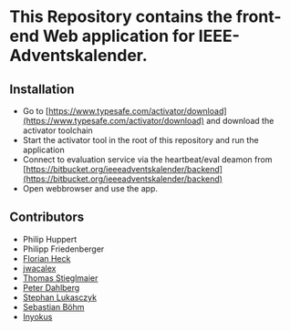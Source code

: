 # This Repository contains the front-end Web application for IEEE-Adventskalender.

## Installation 

* Go to [https://www.typesafe.com/activator/download](https://www.typesafe.com/activator/download) and download the activator toolchain
* Start the activator tool in the root of this repository and run the application
* Connect to evaluation service via the heartbeat/eval deamon from [https://bitbucket.org/ieeeadventskalender/backend](https://bitbucket.org/ieeeadventskalender/backend)
* Open webbrowser and use the app.

## Contributors
  * Philip Huppert
  * Philipp Friedenberger
  * [Florian Heck](https://github.com/fheck)
  * [jwacalex](https://github.com/jwacalex)
  * [Thomas Stieglmaier](https://github.com/stieglma)
  * [Peter Dahlberg](https://github.com/catdog2)
  * [Stephan Lukasczyk](https://github.com/stephanlukasczyk)
  * [Sebastian Böhm](https://github.com/boehmseb)
  * [Inyokus](https://github.com/inyokus)
